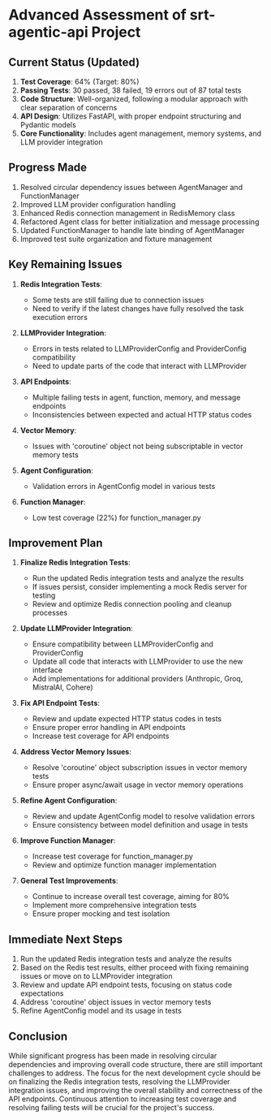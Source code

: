 # Advanced Assessment of srt-agentic-api Project

## Current Status (Updated)

1. **Test Coverage**: 64% (Target: 80%)
2. **Passing Tests**: 30 passed, 38 failed, 19 errors out of 87 total tests
3. **Code Structure**: Well-organized, following a modular approach with clear separation of concerns
4. **API Design**: Utilizes FastAPI, with proper endpoint structuring and Pydantic models
5. **Core Functionality**: Includes agent management, memory systems, and LLM provider integration

## Progress Made

1. Resolved circular dependency issues between AgentManager and FunctionManager
2. Improved LLM provider configuration handling
3. Enhanced Redis connection management in RedisMemory class
4. Refactored Agent class for better initialization and message processing
5. Updated FunctionManager to handle late binding of AgentManager
6. Improved test suite organization and fixture management

## Key Remaining Issues

1. **Redis Integration Tests**: 
   - Some tests are still failing due to connection issues
   - Need to verify if the latest changes have fully resolved the task execution errors

2. **LLMProvider Integration**: 
   - Errors in tests related to LLMProviderConfig and ProviderConfig compatibility
   - Need to update parts of the code that interact with LLMProvider

3. **API Endpoints**: 
   - Multiple failing tests in agent, function, memory, and message endpoints
   - Inconsistencies between expected and actual HTTP status codes

4. **Vector Memory**: 
   - Issues with 'coroutine' object not being subscriptable in vector memory tests

5. **Agent Configuration**: 
   - Validation errors in AgentConfig model in various tests

6. **Function Manager**: 
   - Low test coverage (22%) for function_manager.py

## Improvement Plan

1. **Finalize Redis Integration Tests**:
   - Run the updated Redis integration tests and analyze the results
   - If issues persist, consider implementing a mock Redis server for testing
   - Review and optimize Redis connection pooling and cleanup processes

2. **Update LLMProvider Integration**:
   - Ensure compatibility between LLMProviderConfig and ProviderConfig
   - Update all code that interacts with LLMProvider to use the new interface
   - Add implementations for additional providers (Anthropic, Groq, MistralAI, Cohere)

3. **Fix API Endpoint Tests**:
   - Review and update expected HTTP status codes in tests
   - Ensure proper error handling in API endpoints
   - Increase test coverage for API endpoints

4. **Address Vector Memory Issues**:
   - Resolve 'coroutine' object subscription issues in vector memory tests
   - Ensure proper async/await usage in vector memory operations

5. **Refine Agent Configuration**:
   - Review and update AgentConfig model to resolve validation errors
   - Ensure consistency between model definition and usage in tests

6. **Improve Function Manager**:
   - Increase test coverage for function_manager.py
   - Review and optimize function manager implementation

7. **General Test Improvements**:
   - Continue to increase overall test coverage, aiming for 80%
   - Implement more comprehensive integration tests
   - Ensure proper mocking and test isolation

## Immediate Next Steps

1. Run the updated Redis integration tests and analyze the results
2. Based on the Redis test results, either proceed with fixing remaining issues or move on to LLMProvider integration
3. Review and update API endpoint tests, focusing on status code expectations
4. Address 'coroutine' object issues in vector memory tests
5. Refine AgentConfig model and its usage in tests

## Conclusion

While significant progress has been made in resolving circular dependencies and improving overall code structure, there are still important challenges to address. The focus for the next development cycle should be on finalizing the Redis integration tests, resolving the LLMProvider integration issues, and improving the overall stability and correctness of the API endpoints. Continuous attention to increasing test coverage and resolving failing tests will be crucial for the project's success.
